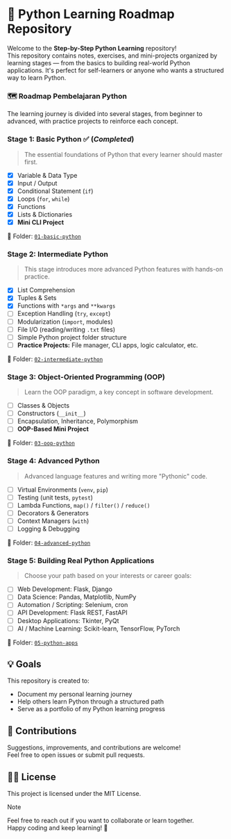 # 🐍 Python Learning Roadmap Repository

Welcome to the **Step-by-Step Python Learning** repository!  
This repository contains notes, exercises, and mini-projects organized by learning stages — from the basics to building real-world Python applications. It's perfect for self-learners or anyone who wants a structured way to learn Python.

### 🗺️ Roadmap Pembelajaran Python

The learning journey is divided into several stages, from beginner to advanced, with practice projects to reinforce each concept.

### Stage 1: Basic Python ✅ (_Completed_)

> The essential foundations of Python that every learner should master first.

-   [x] Variable & Data Type
-   [x] Input / Output
-   [x] Conditional Statement (`if`)
-   [x] Loops (`for`, `while`)
-   [x] Functions
-   [x] Lists & Dictionaries
-   [x] **Mini CLI Project**

📁 Folder: [`01-basic-python`](/01-basic-python/)

### Stage 2: Intermediate Python

> This stage introduces more advanced Python features with hands-on practice.

-   [x] List Comprehension
-   [x] Tuples & Sets
-   [x] Functions with `*args` and `**kwargs`
-   [ ] Exception Handling (`try`, `except`)
-   [ ] Modularization (`import`, modules)
-   [ ] File I/O (reading/writing `.txt` files)
-   [ ] Simple Python project folder structure
-   [ ] **Practice Projects:** File manager, CLI apps, logic calculator, etc.

📁 Folder: [`02-intermediate-python`](/02-intermediate-python/)

### Stage 3: Object-Oriented Programming (OOP)

> Learn the OOP paradigm, a key concept in software development.

-   [ ] Classes & Objects
-   [ ] Constructors (`__init__`)
-   [ ] Encapsulation, Inheritance, Polymorphism
-   [ ] **OOP-Based Mini Project**

📁 Folder: [`03-oop-python`](/03-oop-python/)

### Stage 4: Advanced Python

> Advanced language features and writing more "Pythonic" code.

-   [ ] Virtual Environments (`venv`, `pip`)
-   [ ] Testing (unit tests, `pytest`)
-   [ ] Lambda Functions, `map()` / `filter()` / `reduce()`
-   [ ] Decorators & Generators
-   [ ] Context Managers (`with`)
-   [ ] Logging & Debugging

📁 Folder: [`04-advanced-python`](/04-advanced-python/)

### Stage 5: Building Real Python Applications

> Choose your path based on your interests or career goals:

-   [ ] Web Development: Flask, Django
-   [ ] Data Science: Pandas, Matplotlib, NumPy
-   [ ] Automation / Scripting: Selenium, cron
-   [ ] API Development: Flask REST, FastAPI
-   [ ] Desktop Applications: Tkinter, PyQt
-   [ ] AI / Machine Learning: Scikit-learn, TensorFlow, PyTorch

📁 Folder: [`05-python-apps`](/05-python-apps/)

## 💡 Goals

This repository is created to:

-   Document my personal learning journey
-   Help others learn Python through a structured path
-   Serve as a portfolio of my Python learning progress

## 🤝 Contributions

Suggestions, improvements, and contributions are welcome!  
Feel free to open issues or submit pull requests.

## 🧑‍💻 License

This project is licensed under the MIT License.

> [!NOTE]
> Feel free to reach out if you want to collaborate or learn together.  
> Happy coding and keep learning! 🚀
